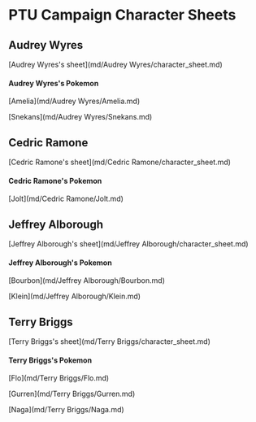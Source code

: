 <!--
Expects an object of this form:
{
    characters: [
        {
            name: "CharName",
            pokemon: [
                "pokename",
                "poke2 name"
            ]
        },
        ...
    ]
}
-->
# PTU Campaign Character Sheets


## Audrey Wyres
[Audrey Wyres's sheet](md/Audrey Wyres/character_sheet.md)

#### Audrey Wyres's Pokemon

[Amelia](md/Audrey Wyres/Amelia.md)

[Snekans](md/Audrey Wyres/Snekans.md)


## Cedric Ramone
[Cedric Ramone's sheet](md/Cedric Ramone/character_sheet.md)

#### Cedric Ramone's Pokemon

[Jolt](md/Cedric Ramone/Jolt.md)


## Jeffrey Alborough
[Jeffrey Alborough's sheet](md/Jeffrey Alborough/character_sheet.md)

#### Jeffrey Alborough's Pokemon

[Bourbon](md/Jeffrey Alborough/Bourbon.md)

[Klein](md/Jeffrey Alborough/Klein.md)


## Terry Briggs
[Terry Briggs's sheet](md/Terry Briggs/character_sheet.md)

#### Terry Briggs's Pokemon

[Flo](md/Terry Briggs/Flo.md)

[Gurren](md/Terry Briggs/Gurren.md)

[Naga](md/Terry Briggs/Naga.md)

